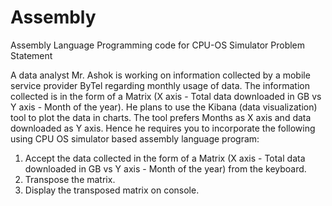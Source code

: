 # Assembly
Assembly Language Programming code for CPU-OS Simulator
Problem Statement

A data analyst Mr. Ashok is working on information collected by a mobile service provider ByTel regarding monthly usage of data. The information
collected is in the form of a Matrix (X axis - Total data downloaded in GB vs Y axis - Month of the year). He plans to use the Kibana (data
visualization) tool to plot the data in charts. The tool prefers Months as X axis and data downloaded as Y axis. Hence he requires you to incorporate
the following using CPU OS simulator based assembly language program:

1. Accept the data collected in the form of a Matrix (X axis - Total data downloaded in GB vs Y axis - Month of the year) from the keyboard.
2. Transpose the matrix.
3. Display the transposed matrix on console.
